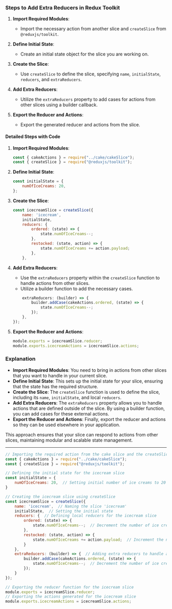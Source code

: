 ### Steps to Add Extra Reducers in Redux Toolkit

1. **Import Required Modules**:
   - Import the necessary action from another slice and `createSlice` from `@reduxjs/toolkit`.

2. **Define Initial State**:
   - Create an initial state object for the slice you are working on.

3. **Create the Slice**:
   - Use `createSlice` to define the slice, specifying `name`, `initialState`, `reducers`, and `extraReducers`.

4. **Add Extra Reducers**:
   - Utilize the `extraReducers` property to add cases for actions from other slices using a builder callback.

5. **Export the Reducer and Actions**:
   - Export the generated reducer and actions from the slice.

#### Detailed Steps with Code

1. **Import Required Modules**:
   ```javascript
   const { cakeActions } = require("../cake/cakeSlice");
   const { createSlice } = require("@reduxjs/toolkit");
   ```

2. **Define Initial State**:
   ```javascript
   const initialState = {
       numOfIceCreams: 20,
   };
   ```

3. **Create the Slice**:
   ```javascript
   const icecreamSlice = createSlice({
       name: 'icecream',
       initialState,
       reducers: {
           ordered: (state) => {
               state.numOfIceCreams--;
           },
           restocked: (state, action) => {
               state.numOfIceCreams += action.payload;
           },
       },
   ```

4. **Add Extra Reducers**:
   - Use the `extraReducers` property within the `createSlice` function to handle actions from other slices.
   - Utilize a builder function to add the necessary cases.
   ```javascript
       extraReducers: (builder) => {
           builder.addCase(cakeActions.ordered, (state) => {
               state.numOfIceCreams--;
           });
       },
   });
   ```

5. **Export the Reducer and Actions**:
   ```javascript
   module.exports = icecreamSlice.reducer;
   module.exports.icecreamActions = icecreamSlice.actions;
   ```

### Explanation

- **Import Required Modules**: You need to bring in actions from other slices that you want to handle in your current slice.
- **Define Initial State**: This sets up the initial state for your slice, ensuring that the state has the required structure.
- **Create the Slice**: The `createSlice` function is used to define the slice, including its `name`, `initialState`, and local `reducers`.
- **Add Extra Reducers**: The `extraReducers` property allows you to handle actions that are defined outside of the slice. By using a builder function, you can add cases for these external actions.
- **Export the Reducer and Actions**: Finally, export the reducer and actions so they can be used elsewhere in your application.

This approach ensures that your slice can respond to actions from other slices, maintaining modular and scalable state management.


*** 

```js
// Importing the required action from the cake slice and the createSlice function from Redux Toolkit
const { cakeActions } = require("../cake/cakeSlice");
const { createSlice } = require("@reduxjs/toolkit");

// Defining the initial state for the icecream slice
const initialState = {
    numOfIceCreams: 20,  // Setting initial number of ice creams to 20
}

// Creating the icecream slice using createSlice
const icecreamSlice = createSlice({
    name: 'icecream',  // Naming the slice 'icecream'
    initialState,  // Setting the initial state
    reducers: {  // Defining local reducers for the icecream slice
        ordered: (state) => {
            state.numOfIceCreams--;  // Decrement the number of ice creams by 1 when 'ordered' action is dispatched
        },
        restocked: (state, action) => {
            state.numOfIceCreams += action.payload;  // Increment the number of ice creams by the payload amount when 'restocked' action is dispatched
        }
    },
    extraReducers: (builder) => {  // Adding extra reducers to handle actions from other slices
        builder.addCase(cakeActions.ordered, (state) => {
            state.numOfIceCreams--;  // Decrement the number of ice creams by 1 when the 'ordered' action from the cake slice is dispatched
        });
    }
});

// Exporting the reducer function for the icecream slice
module.exports = icecreamSlice.reducer;
// Exporting the actions generated for the icecream slice
module.exports.icecreamActions = icecreamSlice.actions;
```
